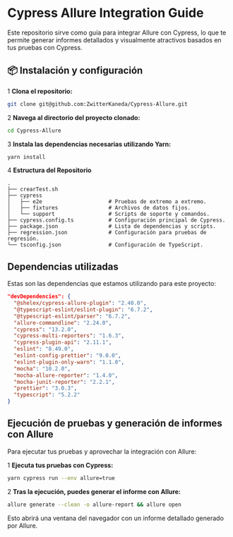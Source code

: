 # Cypress Allure Integration Guide

Este repositorio sirve como guía para integrar Allure con Cypress, lo que te permite generar informes detallados y visualmente atractivos basados en
tus pruebas con Cypress.

## 📦 Instalación y configuración

1 **Clona el repositorio:**

```bash
git clone git@github.com:ZwitterKaneda/Cypress-Allure.git
```

2 **Navega al directorio del proyecto clonado:**

```bash
cd Cypress-Allure
```

3 **Instala las dependencias necesarias utilizando Yarn:**

```bash
yarn install
```

4 **Estructura del Repositorio**

```plaintext
.
├── crearTest.sh
├── cypress
│   ├── e2e                     # Pruebas de extremo a extremo.
│   ├── fixtures                # Archivos de datos fijos.
│   └── support                 # Scripts de soporte y comandos.
├── cypress.config.ts           # Configuración principal de Cypress.
├── package.json                # Lista de dependencias y scripts.
├── regression.json             # Configuración para pruebas de regresión.
└── tsconfig.json               # Configuración de TypeScript.
```

## Dependencias utilizadas

Estas son las dependencias que estamos utilizando para este proyecto:

```json
"devDependencies": {
  "@shelex/cypress-allure-plugin": "2.40.0",
  "@typescript-eslint/eslint-plugin": "6.7.2",
  "@typescript-eslint/parser": "6.7.2",
  "allure-commandline": "2.24.0",
  "cypress": "13.2.0",
  "cypress-multi-reporters": "1.6.3",
  "cypress-plugin-api": "2.11.1",
  "eslint": "8.49.0",
  "eslint-config-prettier": "9.0.0",
  "eslint-plugin-only-warn": "1.1.0",
  "mocha": "10.2.0",
  "mocha-allure-reporter": "1.4.0",
  "mocha-junit-reporter": "2.2.1",
  "prettier": "3.0.3",
  "typescript": "5.2.2"
}
```

## Ejecución de pruebas y generación de informes con Allure

Para ejecutar tus pruebas y aprovechar la integración con Allure:

1 **Ejecuta tus pruebas con Cypress:**

```bash
yarn cypress run --env allure=true
```

2 **Tras la ejecución, puedes generar el informe con Allure:**

```bash
allure generate --clean -o allure-report && allure open
```

Esto abrirá una ventana del navegador con un informe detallado generado por Allure.
